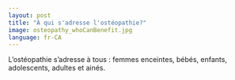 ```yaml
---
layout: post
title: "À qui s'adresse l'ostéopathie?"
image: osteopathy_whoCanBenefit.jpg
language: fr-CA
---
```

L’ostéopathie s’adresse à tous : 
femmes enceintes, bébés, enfants, adolescents, adultes et ainés.
